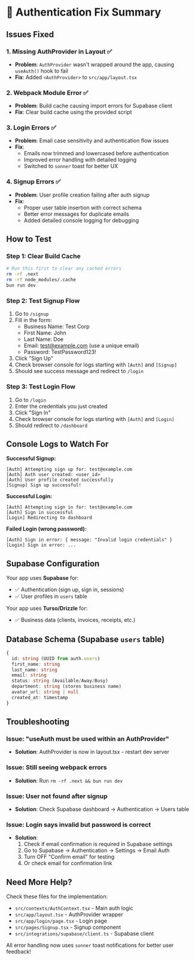 # 🔧 Authentication Fix Summary

## Issues Fixed

### 1. **Missing AuthProvider in Layout** ✅
- **Problem**: `AuthProvider` wasn't wrapped around the app, causing `useAuth()` hook to fail
- **Fix**: Added `<AuthProvider>` to `src/app/layout.tsx`

### 2. **Webpack Module Error** ✅
- **Problem**: Build cache causing import errors for Supabase client
- **Fix**: Clear build cache using the provided script

### 3. **Login Errors** ✅
- **Problem**: Email case sensitivity and authentication flow issues
- **Fix**: 
  - Emails now trimmed and lowercased before authentication
  - Improved error handling with detailed logging
  - Switched to `sonner` toast for better UX

### 4. **Signup Errors** ✅
- **Problem**: User profile creation failing after auth signup
- **Fix**:
  - Proper user table insertion with correct schema
  - Better error messages for duplicate emails
  - Added detailed console logging for debugging

## How to Test

### Step 1: Clear Build Cache
```bash
# Run this first to clear any cached errors
rm -rf .next
rm -rf node_modules/.cache
bun run dev
```

### Step 2: Test Signup Flow
1. Go to `/signup`
2. Fill in the form:
   - Business Name: Test Corp
   - First Name: John
   - Last Name: Doe
   - Email: test@example.com (use a unique email)
   - Password: TestPassword123!
3. Click "Sign Up"
4. Check browser console for logs starting with `[Auth]` and `[Signup]`
5. Should see success message and redirect to `/login`

### Step 3: Test Login Flow
1. Go to `/login`
2. Enter the credentials you just created
3. Click "Sign In"
4. Check browser console for logs starting with `[Auth]` and `[Login]`
5. Should redirect to `/dashboard`

## Console Logs to Watch For

**Successful Signup:**
```
[Auth] Attempting sign up for: test@example.com
[Auth] Auth user created: <user_id>
[Auth] User profile created successfully
[Signup] Sign up successful!
```

**Successful Login:**
```
[Auth] Attempting sign in for: test@example.com
[Auth] Sign in successful
[Login] Redirecting to dashboard
```

**Failed Login (wrong password):**
```
[Auth] Sign in error: { message: "Invalid login credentials" }
[Login] Sign in error: ...
```

## Supabase Configuration

Your app uses **Supabase** for:
- ✅ Authentication (sign up, sign in, sessions)
- ✅ User profiles in `users` table

Your app uses **Turso/Drizzle** for:
- ✅ Business data (clients, invoices, receipts, etc.)

## Database Schema (Supabase `users` table)

```typescript
{
  id: string (UUID from auth.users)
  first_name: string
  last_name: string
  email: string
  status: string (Available/Away/Busy)
  department: string (stores business name)
  avatar_url: string | null
  created_at: timestamp
}
```

## Troubleshooting

### Issue: "useAuth must be used within an AuthProvider"
- **Solution**: AuthProvider is now in layout.tsx - restart dev server

### Issue: Still seeing webpack errors
- **Solution**: Run `rm -rf .next && bun run dev`

### Issue: User not found after signup
- **Solution**: Check Supabase dashboard → Authentication → Users table

### Issue: Login says invalid but password is correct
- **Solution**: 
  1. Check if email confirmation is required in Supabase settings
  2. Go to Supabase → Authentication → Settings → Email Auth
  3. Turn OFF "Confirm email" for testing
  4. Or check email for confirmation link

## Need More Help?

Check these files for the implementation:
- `src/contexts/AuthContext.tsx` - Main auth logic
- `src/app/layout.tsx` - AuthProvider wrapper
- `src/app/login/page.tsx` - Login page
- `src/pages/Signup.tsx` - Signup component
- `src/integrations/supabase/client.ts` - Supabase client

All error handling now uses `sonner` toast notifications for better user feedback!
